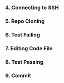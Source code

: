### 4. Connecting to SSH ###
### 5. Repo Cloning ###
### 6. Test Failing ###

### 7. Editing Code File ###

### 8. Test Passing ###

### 9. Commit ###
